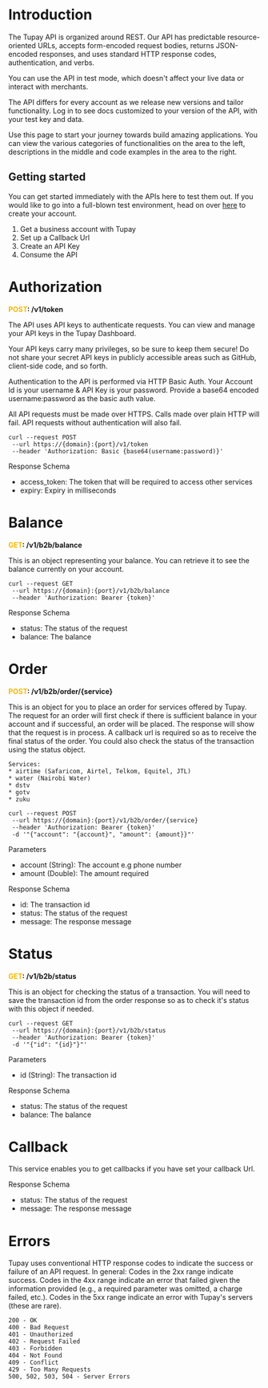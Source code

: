 # Introduction

The Tupay API is organized around REST. Our API has predictable resource-oriented URLs, accepts form-encoded request bodies, returns JSON-encoded responses, and uses standard HTTP response codes, authentication, and verbs.

You can use the API in test mode, which doesn't affect your live data or interact with merchants.

The API differs for every account as we release new versions and tailor functionality. Log in to see docs customized to your version of the API, with your test key and data.

Use this page to start your journey towards build amazing applications. You can view the various categories of functionalities on the area to the left, descriptions in the middle and code examples in the area to the right.

## Getting started

You can get started immediately with the APIs here to test them out.
If you would like to go into a full-blown test environment, head on over [here](https://business.tupay.style) to create your account.

 1. Get a business account with Tupay
 3. Set up a Callback Url
 2. Create an API Key
 4. Consume the API

# Authorization
<b style="color: #f4b800">POST</b><b>: /v1/token</b>

The API uses API keys to authenticate requests. You can view and manage your API keys in the Tupay Dashboard.

Your API keys carry many privileges, so be sure to keep them secure! Do not share your secret API keys in publicly accessible areas such as GitHub, client-side code, and so forth.

Authentication to the API is performed via HTTP Basic Auth. Your Account Id is your username & API Key is your password. Provide a base64 encoded username:password as the basic auth value.

All API requests must be made over HTTPS. Calls made over plain HTTP will fail. API requests without authentication will also fail.

    curl --request POST
     --url https://{domain}:{port}/v1/token
     --header 'Authorization: Basic {base64(username:password)}'
Response Schema

* access_token: The token that will be required to access other services
* expiry: Expiry in milliseconds

# Balance
<b style="color: #f4b800">GET</b><b>: /v1/b2b/balance</b>

This is an object representing your balance. You can retrieve it to see the balance currently on your account.

    curl --request GET
     --url https://{domain}:{port}/v1/b2b/balance
     --header 'Authorization: Bearer {token}'
Response Schema

* status: The status of the request
* balance: The balance

# Order
<b style="color: #f4b800">POST</b><b>: /v1/b2b/order/{service}</b>

This is an object for you to place an order for services offered by Tupay.
The request for an order will first check if there is sufficient balance in your account and if successful, an order will be placed.
The response will show that the request is in process. A callback url is required so as to receive the final status of the order.
You could also check the status of the transaction using the status object.

    Services:
    * airtime (Safaricom, Airtel, Telkom, Equitel, JTL)
    * water (Nairobi Water)
    * dstv
    * gotv
    * zuku

    curl --request POST
     --url https://{domain}:{port}/v1/b2b/order/{service}
     --header 'Authorization: Bearer {token}'
     -d '"{"account": "{account}", "amount": {amount}}"'
 Parameters

 * account (String): The account e.g phone number
 * amount (Double): The amount required

Response Schema

* id: The transaction id
* status: The status of the request
* message: The response message

# Status
<b style="color: #f4b800">GET</b><b>: /v1/b2b/status</b>

This is an object for checking the status of a transaction. You will need to save the transaction id from the order response so as to check it's status with this object if needed.

    curl --request GET
     --url https://{domain}:{port}/v1/b2b/status
     --header 'Authorization: Bearer {token}'
     -d '"{"id": "{id}"}"'
Parameters

  * id (String): The transaction id

Response Schema

* status: The status of the request
* balance: The balance

# Callback
This service enables you to get callbacks if you have set your callback Url.

Response Schema

* status: The status of the request
* message: The response message

# Errors
Tupay uses conventional HTTP response codes to indicate the success or failure of an API request. In general: Codes in the 2xx range indicate success. Codes in the 4xx range indicate an error that failed given the information provided (e.g., a required parameter was omitted, a charge failed, etc.). Codes in the 5xx range indicate an error with Tupay's servers (these are rare).

    200 - OK
    400 - Bad Request
    401 - Unauthorized
    402 - Request Failed
    403 - Forbidden
    404 - Not Found
    409 - Conflict
    429 - Too Many Requests
    500, 502, 503, 504 - Server Errors
